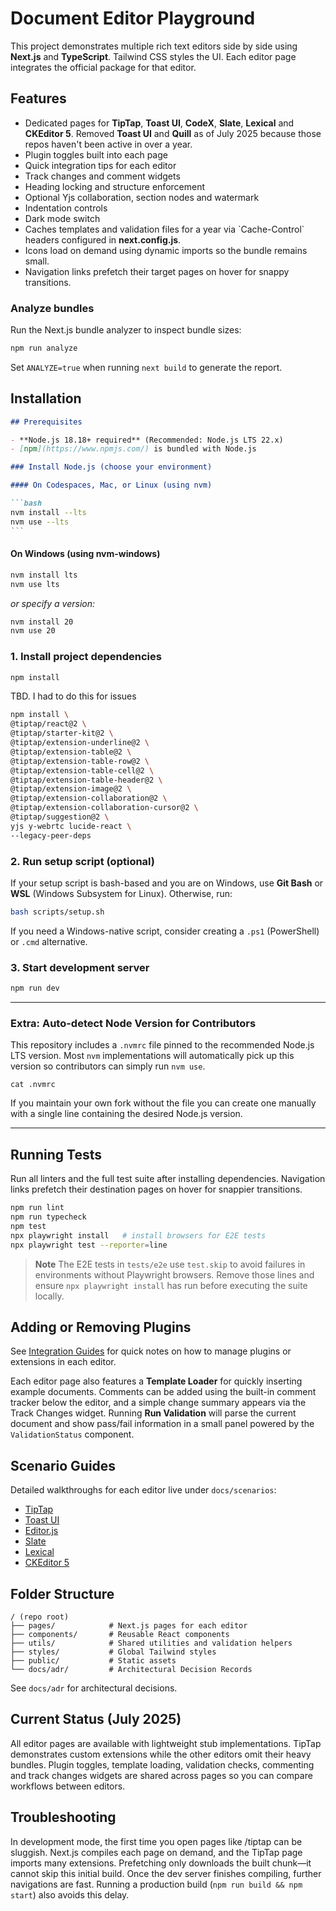 # Document Editor Playground

This project demonstrates multiple rich text editors side by side using **Next.js** and **TypeScript**. Tailwind CSS styles the UI. Each editor page integrates the official package for that editor.

## Features

- Dedicated pages for **TipTap**, **Toast UI**, **CodeX**, **Slate**, **Lexical** and **CKEditor 5**. Removed **Toast UI** and **Quill** as of July 2025 because those repos haven't been active in over a year.
- Plugin toggles built into each page
- Quick integration tips for each editor
- Track changes and comment widgets
- Heading locking and structure enforcement
- Optional Yjs collaboration, section nodes and watermark
- Indentation controls
- Dark mode switch
- Caches templates and validation files for a year via \`Cache-Control\` headers
  configured in **next.config.js**.
- Icons load on demand using dynamic imports so the bundle remains small.
- Navigation links prefetch their target pages on hover for snappy transitions.

### Analyze bundles

Run the Next.js bundle analyzer to inspect bundle sizes:

```bash
npm run analyze
```

Set `ANALYZE=true` when running `next build` to generate the report.

## Installation

````markdown
## Prerequisites

- **Node.js 18.18+ required** (Recommended: Node.js LTS 22.x)
- [npm](https://www.npmjs.com/) is bundled with Node.js

### Install Node.js (choose your environment)

#### On Codespaces, Mac, or Linux (using nvm)

```bash
nvm install --lts
nvm use --lts
```
````

#### On Windows (using nvm-windows)

```cmd
nvm install lts
nvm use lts
```

_or specify a version:_

```cmd
nvm install 20
nvm use 20
```

### 1. Install project dependencies

```bash
npm install
```

TBD. I had to do this for issues

```bash
npm install \
@tiptap/react@2 \
@tiptap/starter-kit@2 \
@tiptap/extension-underline@2 \
@tiptap/extension-table@2 \
@tiptap/extension-table-row@2 \
@tiptap/extension-table-cell@2 \
@tiptap/extension-table-header@2 \
@tiptap/extension-image@2 \
@tiptap/extension-collaboration@2 \
@tiptap/extension-collaboration-cursor@2 \
@tiptap/suggestion@2 \
yjs y-webrtc lucide-react \
--legacy-peer-deps
```

### 2. Run setup script (optional)

If your setup script is bash-based and you are on Windows, use **Git Bash** or **WSL** (Windows Subsystem for Linux).
Otherwise, run:

```bash
bash scripts/setup.sh
```

If you need a Windows-native script, consider creating a `.ps1` (PowerShell) or `.cmd` alternative.

### 3. Start development server

```bash
npm run dev
```

---

### **Extra: Auto-detect Node Version for Contributors**

This repository includes a `.nvmrc` file pinned to the recommended Node.js LTS
version. Most `nvm` implementations will automatically pick up this version so
contributors can simply run `nvm use`.

```
cat .nvmrc
```

If you maintain your own fork without the file you can create one manually with
a single line containing the desired Node.js version.

---

## Running Tests

Run all linters and the full test suite after installing dependencies.
Navigation links prefetch their destination pages on hover for snappier
transitions.

```bash
npm run lint
npm run typecheck
npm test
npx playwright install   # install browsers for E2E tests
npx playwright test --reporter=line
```

> **Note** The E2E tests in `tests/e2e` use `test.skip` to avoid failures in
> environments without Playwright browsers. Remove those lines and ensure
> `npx playwright install` has run before executing the suite locally.

## Adding or Removing Plugins

See [Integration Guides](docs/integration-guides.md) for quick notes on how to manage plugins or extensions in each editor.

Each editor page also features a **Template Loader** for quickly inserting example
documents. Comments can be added using the built-in comment tracker below the
editor, and a simple change summary appears via the Track Changes widget.
Running **Run Validation** will parse the current document and show pass/fail
information in a small panel powered by the `ValidationStatus` component.

## Scenario Guides

Detailed walkthroughs for each editor live under `docs/scenarios`:

- [TipTap](docs/scenarios/tiptap.md)
- [Toast UI](docs/scenarios/toast.md)
- [Editor.js](docs/scenarios/codex.md)
- [Slate](docs/scenarios/slate.md)
- [Lexical](docs/scenarios/lexical.md)
- [CKEditor 5](docs/scenarios/ckeditor.md)

## Folder Structure

```
/ (repo root)
├── pages/            # Next.js pages for each editor
├── components/       # Reusable React components
├── utils/            # Shared utilities and validation helpers
├── styles/           # Global Tailwind styles
├── public/           # Static assets
└── docs/adr/         # Architectural Decision Records
```

See `docs/adr` for architectural decisions.

## Current Status (July 2025)

All editor pages are available with lightweight stub implementations. TipTap demonstrates custom extensions while the other editors omit their heavy bundles. Plugin toggles, template loading, validation checks, commenting and track changes widgets are shared across pages so you can compare workflows between editors.

## Troubleshooting

In development mode, the first time you open pages like /tiptap can be sluggish. Next.js compiles each page on demand, and the TipTap page imports many extensions. Prefetching only downloads the built chunk—it cannot skip this initial build. Once the dev server finishes compiling, further navigations are fast. Running a production build (`npm run build && npm start`) also avoids this delay.
